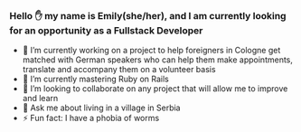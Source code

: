 ### Hello ✋ my name is Emily(she/her), and I am currently looking for an opportunity as a Fullstack Developer

- 🔭 I’m currently working on a project to help foreigners in Cologne get matched 
    with German speakers who can help them make appointments, translate and accompany 
    them on a volunteer basis
- 🌱 I’m currently mastering Ruby on Rails
- 👯 I’m looking to collaborate on any project that will allow me to improve and learn
- 💬 Ask me about living in a village in Serbia
- ⚡ Fun fact: I have a phobia of worms
